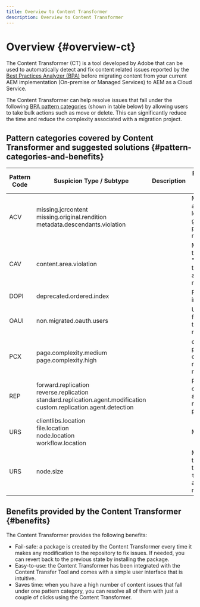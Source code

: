 ```yaml
---
title: Overview to Content Transformer
description: Overview to Content Transformer
---
```

# Overview {#overview-ct}

The Content Transformer (CT) is a tool developed by Adobe that can be used to automatically detect and fix content related issues reported by the [Best Practices Analyzer (BPA)](/help/journey-migration/best-practices-analyzer/overview-best-practices-analyzer.md) before migrating content from your current AEM implementation (On-premise or Managed Services) to AEM as a Cloud Service.

The Content Transformer can help resolve issues that fall under the following [BPA pattern categories](https://experienceleague.adobe.com/docs/experience-manager-pattern-detection/table-of-contents/aso.html) (shown in table below) by allowing users to take bulk actions such as move or delete. This can significantly reduce the time and reduce the complexity associated with a migration project.

## Pattern categories covered by Content Transformer and suggested solutions {#pattern-categories-and-benefits}

| Pattern Code | Suspicion Type / Subtype                                                                                           | Description  | Potential fix / Resolution before moving to AEMaaCS                                                                                |
|--------------|--------------------------------------------------------------------------------------------------------------------|--------------|------------------------------------------------------------------------------------------------------------------------------------|
| ACV          | missing.jcrcontent <br> missing.original.rendition <br> metadata.descendants.violation                                       |              | Move/Remove these assets to a different location to prevent  from getting migrated to prevent issues during the migration process. |
| CAV          | content.area.violation                                                                                             |              | Move the paths temporarily to "/etc/packages/content-transformation/paths" to avoid it being part of the migration                 |
| DOPI         | deprecated.ordered.index                                                                                           |              | Remove the deprecated indexes                                                                                                      |
| OAUI         | non.migrated.oauth.users                                                                                           |              | Use the remove functionality to prevent these users from getting migrated to AEMaaCS                                               |
| PCX          | page.complexity.medium <br> page.complexity.high                                                                        |              | delete/move the pages/children to different locations to reduce the complexity of migration                                        |
| REP          | forward.replication <br> reverse.replication <br> standard.replication.agent.modification <br> custom.replication.agent.detection |              | Remove the newly created replication agents OR Remove the modified/added properties                                                |
| URS          | clientlibs.location <br> file.location <br> node.location <br> workflow.location                                                 |              | Move to the right location                                                                                                         |
| URS          | node.size                                                                                                          |              | Move the node temporarily to`/etc/packages/content-transformation/paths`to avoid it being part of the migration                  |

## Benefits provided by the Content Transformer {#benefits}

The Content Transformer provides the following benefits:

* Fail-safe: a package is created by the Content Transformer every time it makes any modification to the repository to fix issues. If needed, you can revert back to the previous state by installing the package.
* Easy-to-use: the Content Transformer has been integrated with the Content Transfer Tool and comes with a simple user interface that is intuitive. 
* Saves time: when you have a high number of content issues that fall under one pattern category, you can resolve all of them with just a couple of clicks using the Content Transformer.
